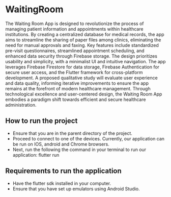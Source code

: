 # WaitingRoom
The Waiting Room App is designed to revolutionize the process of managing patient information and appointments within healthcare institutions. By creating a centralized database for medical records, the app aims to streamline the sharing of paper files among clinics, eliminating the need for manual approvals and faxing. Key features include standardized pre-visit questionnaires, streamlined appointment scheduling, and enhanced data security through Firebase storage. The design prioritizes usability and simplicity, with a minimalist UI and intuitive navigation. The app leverages Firebase Firestore for data storage, Firebase Authentication for secure user access, and the Flutter framework for cross-platform development. A proposed qualitative study will evaluate user experience and data quality, informing iterative improvements to ensure the app remains at the forefront of modern healthcare management. Through technological excellence and user-centered design, the Waiting Room App embodies a paradigm shift towards efficient and secure healthcare administration.

## How to run the project
- Ensure that you are in the parent directory of the project.
- Proceed to connect to one of the devices. Currently, our application can be run on IOS, android and Chrome browsers.
- Next, run the following the command in your terminal to run our application: flutter run

## Requirements to run the application
- Have the flutter sdk installed in your computer.
- Ensure that you have set up emulators using Android Studio.
